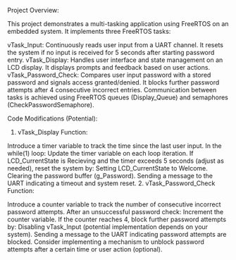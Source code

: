 Project Overview:

This project demonstrates a multi-tasking application using FreeRTOS on an embedded system. It implements three FreeRTOS tasks:

vTask_Input: Continuously reads user input from a UART channel. It resets the system if no input is received for 5 seconds after starting password entry.
vTask_Display: Handles user interface and state management on an LCD display. It displays prompts and feedback based on user actions.
vTask_Password_Check: Compares user input password with a stored password and signals access granted/denied. It blocks further password attempts after 4 consecutive incorrect entries.
Communication between tasks is achieved using FreeRTOS queues (Display_Queue) and semaphores (CheckPasswordSemaphore).

Code Modifications (Potential):

1. vTask_Display Function:

Introduce a timer variable to track the time since the last user input.
In the while(1) loop:
Update the timer variable on each loop iteration.
If LCD_CurrentState is Recieving and the timer exceeds 5 seconds (adjust as needed), reset the system by:
Setting LCD_CurrentState to Welcome.
Clearing the password buffer (g_Password).
Sending a message to the UART indicating a timeout and system reset.
2. vTask_Password_Check Function:

Introduce a counter variable to track the number of consecutive incorrect password attempts.
After an unsuccessful password check:
Increment the counter variable.
If the counter reaches 4, block further password attempts by:
Disabling vTask_Input (potential implementation depends on your system).
Sending a message to the UART indicating password attempts are blocked.
Consider implementing a mechanism to unblock password attempts after a certain time or user action (optional).    
